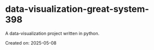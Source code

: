 # data-visualization-great-system-398

A data-visualization project written in python.

Created on: 2025-05-08
